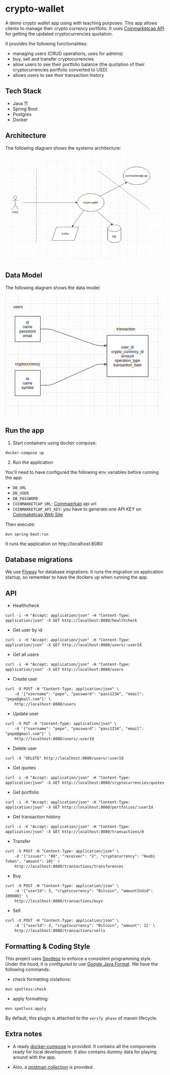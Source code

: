 # crypto-wallet

A demo crypto wallet app using with teaching purposes. This app allows clients to manage their crypto currency portfolio. It uses [Coinmarketcap API](https://coinmarketcap.com/api/) for getting the updated cryptocurrencies quotation.

It provides the following functionalities:

* managing users (CRUD operations, uses for admins)
* buy, sell and transfer cryptocurrencies
* allow users to see their portfolio balance (the quotation of their cryptocurrencies portfolio converted to USD)
* allows users to see their transaction history

## Tech Stack

* Java 11
* Spring Boot
* Postgres
* Docker

## Architecture

The following diagram shows the systems architecture:

![Alt text](diagrams/cw-architecture.png?raw=true "Architecture")

## Data Model

The following diagram shows the data model:

![Alt text](diagrams/cw-data-model.png?raw=true "Title")

## Run the app

1. Start containers using docker compose:

```
docker-compose up
```

2. Run the application

You'll need to have configured the following env variables before running the app:

* `DB_URL`
* `DB_USER`
* `DB_PASSWORD`
* `COINMARKETCAP_URL`: [Coinmaerkap](https://coinmarketcap.com/api/) api url
* `COINMARKETCAP_API_KEY`: you have to generate one API KEY on [Coinmaketcap Web Site](https://coinmarketcap.com/api/)

Then execute:

```
mvn spring-boot:run
```

It runs the application on http://localhost:8080


## Database migrations

We use [Flyway](https://flywaydb.org/) for database migrations. It runs the migration on application startup, so remember to have the dockers up when running the app.

## API

* Healthcheck

```
curl -i -H "Accept: application/json" -H "Content-Type: application/json" -X GET http://localhost:8080/healthcheck
```

* Get user by id

```
curl -i -H "Accept: application/json" -H "Content-Type: application/json" -X GET http://localhost:8080/users/:userId
```

* Get all users

```
curl -i -H "Accept: application/json" -H "Content-Type: application/json" -X GET http://localhost:8080/users
```

* Create user

```
curl -X POST -H "Content-Type: application/json" \
	-d '{"username": "pepe", "password": "pass1234", "email": "pepe@gmail.com"}' \
	http://localhost:8080/users
```

* Update user

```
curl -X PUT -H "Content-Type: application/json" \
	-d '{"username": "pepe", "password": "pass1234", "email": "pepe@gmail.com"}' \
	http://localhost:8080/users/:userId
```

* Delete user

```
curl -X "DELETE" http://localhost:8080/users/:userId
```

* Get quotes

```
curl -i -H "Accept: application/json" -H "Content-Type: application/json" -X GET http://localhost:8080/cryptocurrencies/quotes
```

* Get portfolio

```
curl -i -H "Accept: application/json" -H "Content-Type: application/json" -X GET http://localhost:8080/portfolios/:userId
```

* Get transaction history

```
curl -i -H "Accept: application/json" -H "Content-Type: application/json" -X GET http://localhost:8080/transactions/8
```

* Transfer

```
curl -X POST -H "Content-Type: application/json" \
	-d '{"issuer": "88", "receiver": "2", "cryptocurrency": "Huobi Token", "amount": 10}' \
	http://localhost:8080/transactions/transferences
```

* Buy

```
curl -X POST -H "Content-Type: application/json" \
	-d '{"userId": 3, "cryptocurrency": "Bitcoin", "amountInUsd": 100000}' \
	http://localhost:8080/transactions/buys
```

* Sell

```
curl -X POST -H "Content-Type: application/json" \
	-d '{"userId": 3, "cryptocurrency": "Bitcoin", "amount": 1}' \
	http://localhost:8080/transactions/sells
```

## Formatting & Coding Style

This project uses [Spotless](https://github.com/diffplug/spotless) to enforce a consistent programming style. Under the hood, it is configured to use [Google Java Format](https://github.com/google/google-java-format). We have the following commands:

* check formatting violations:

```
mvn spotless:check
```

* apply formatting:

```
mvn spotless:apply
```

By default, this plugin is attached to the `verify phase` of maven lifecycle.

## Extra notes

* A ready [docker-compose](docker-compose.yml) is provided. It contains all the components ready for local development. It also contains dummy data for playing around with the app.

* Also, a [postman collection](postman-collection/crypto.postman_collection.json) is provided.
